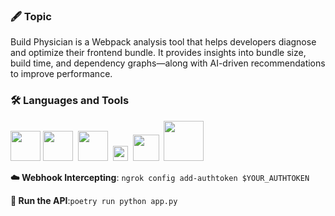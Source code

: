### 🖋️ Topic

Build Physician is a Webpack analysis tool that helps developers diagnose and optimize their frontend bundle. It provides insights into bundle size, build time, and dependency graphs—along with AI-driven recommendations to improve performance.

### 🛠️ Languages and Tools

<img src="https://cdn.svgporn.com/logos/typescript-icon.svg" width="48">&nbsp;<img src="https://cdn.svgporn.com/logos/python.svg" width="48">
&nbsp;<img src="./assets/react.svg" width="48">
&nbsp;<img src="https://cdn.svgporn.com/logos/mongodb-icon.svg" width="24">
&nbsp;<img src="https://cdn.svgporn.com/logos/redis.svg" width="42">
&nbsp;<img src="./assets/ngrok.svg" width="64">

**☁️ Webhook Intercepting**: `ngrok config add-authtoken $YOUR_AUTHTOKEN`

**🚅 Run the API**:`poetry run python app.py`
